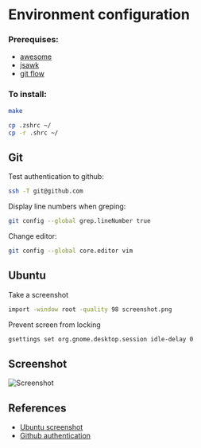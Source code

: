 Environment configuration
===

### Prerequises:
- [awesome](http://awesome.naquadah.org/)
- [jsawk](https://github.com/micha/jsawk)
- [git flow](https://github.com/nvie/gitflow)

### To install:
```sh
make
```

```sh
cp .zshrc ~/
cp -r .shrc ~/
```

Git
---
Test authentication to github:
```sh
ssh -T git@github.com
```

Display line numbers when greping:
```sh
git config --global grep.lineNumber true
```

Change editor:
```sh
git config --global core.editor vim
```

Ubuntu
---
Take a screenshot
```sh
import -window root -quality 98 screenshot.png
```

Prevent screen from locking
```sh
gsettings set org.gnome.desktop.session idle-delay 0
```


Screenshot
---
![Screenshot](https://github.com/lilmeyer/configs/raw/master/screenshot.jpg)

References
---
- [Ubuntu screenshot](https://awesome.naquadah.org/wiki/Screenshots)
- [Github authentication](https://developer.github.com/guides/using-ssh-agent-forwarding/#testing-ssh-agent-forwarding)
